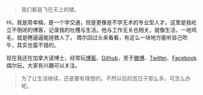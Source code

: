 > 我们都是飞在天上的猪。

Hi，我是周幸楠，是一个学交通，但是更像是不学无术的专业型人才。这里是我屹立不倒闭的博客，记录我的吐槽与生活。他与工作无关也相关，就像生活，一地鸡毛，就是瞎逼逼能拯救人了。
偶尔回过头来看看，有这么一块地方能听自己吹牛，其实也蛮不错的。

现在我还在加拿大读博士，经常玩[博客](https://luckysouthchou.github.io)、[Github](https://github.com/luckysouthchou)，至于[微博](https://weibo.com/u/1836954672)、[Twitter](https://twitter.com/ChouLuckysouth/)、[Facebook](https://www.facebook.com/profile.php?id=100011798162179)偶尔玩，大家有兴趣可以关注。


>为了让生活继续，还是要有理想的。不然以后的苦日子那么多，可怎么办呢。
